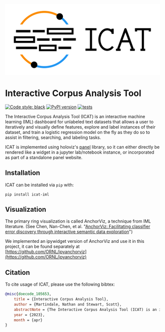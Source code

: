 

<p align="center">
    <picture>
        <source media="(prefers-color-scheme: dark)" srcset="sphinx/source/_static/icat_large_full_dark.svg">
        <source media="(prefers-color-scheme: light)" srcset="sphinx/source/_static/icat_large_full_light.svg">
        <img alt='ICAT logo' src="sphinx/source/_static/icat_large_full_light.svg">
    </picture>
</p>



# Interactive Corpus Analysis Tool

[![Code style: black](https://img.shields.io/badge/code%20style-black-000000.svg)](https://github.com/psf/black)
[![PyPI version](https://badge.fury.io/py/icat-iml.svg)](https://badge.fury.io/py/icat-iml)
[![tests](https://github.com/ORNL/icat/actions/workflows/tests.yml/badge.svg?branch=main)](https://github.com/ORNL/icat/actions/workflows/tests.yml)



The Interactive Corpus Analysis Tool (ICAT) is an interactive machine learning (IML) dashboard for unlabeled text datasets that allows a user to iteratively and visually define features, explore and label instances of their dataset, and train a logistic regression model on the fly as they do so to assist in filtering, searching, and labeling tasks.

<!-- put a screenshot here -->

ICAT is implemented using holoviz's [panel](https://panel.holoviz.org/) library, so it can either directly be rendered like a widget in a jupyter lab/notebook instance, or incorporated as part of a standalone panel website.

## Installation

ICAT can be installed via `pip` with:

```
pip install icat-iml
```

<!-- usage/examples -->

## Visualization

The primary ring visualization is called AnchorViz, a technique from IML literature. (See Chen, Nan-Chen, et al. "[AnchorViz: Facilitating classifier error discovery through interactive semantic data exploration](https://dl.acm.org/doi/abs/10.1145/3172944.3172950)")

We implemented an ipywidget version of AnchorViz and use it in this project, it can be found separately at [https://github.com/ORNL/ipyanchorviz](https://github.com/ORNL/ipyanchorviz)

<!-- documentation section -->

## Citation

To cite usage of ICAT, please use the following bibtex:

```bibtex
@misc{doecode_105653,
    title = {Interactive Corpus Analysis Tool},
    author = {Martindale, Nathan and Stewart, Scott},
    abstractNote = {The Interactive Corpus Analysis Tool (ICAT) is an interactive machine learning dashboard for unlabeled text/natural language processing datasets that allows a user to iteratively and visually define features, explore and label instances of their dataset, and simultaneously train a logistic regression model. ICAT was created to allow subject matter experts in a specific domain to directly train their own models for unlabeled datasets visually, without needing to be a machine learning expert or needing to know how to code the models themselves. This approach allows users to directly leverage the power of machine learning, but critically, also involves the user in the development of the machine learning model.},
    year = {2023},
    month = {apr}
}
```
